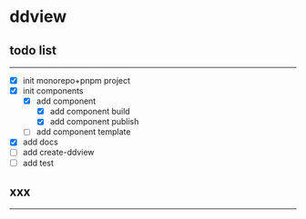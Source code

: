 # ddview
## todo list
***
- [x] init monorepo+pnpm project
- [x] init components
  - [x] add component
    - [x] add component build 
    - [x] add component publish
  - [ ] add component template 
- [x] add docs 
- [ ] add create-ddview
- [ ] add test

## xxx
***